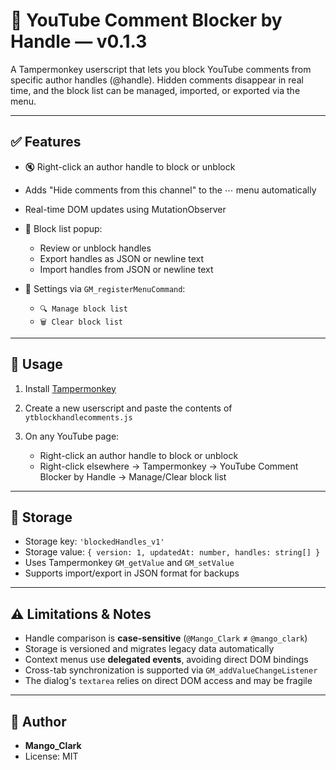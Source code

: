# 📌 YouTube Comment Blocker by Handle — v0.1.3

A Tampermonkey userscript that lets you block YouTube comments from specific author handles (@handle). Hidden comments disappear in real time, and the block list can be managed, imported, or exported via the menu.

---

## ✅ Features

- 🔇 Right-click an author handle to block or unblock
- Adds "Hide comments from this channel" to the ⋯ menu automatically
- Real-time DOM updates using MutationObserver
- 🔧 Block list popup:

  - Review or unblock handles
  - Export handles as JSON or newline text
  - Import handles from JSON or newline text
- 📝 Settings via `GM_registerMenuCommand`:

  - `🔍 Manage block list`
  - `🗑️ Clear block list`

---

## 🧠 Usage

1. Install [Tampermonkey](https://www.tampermonkey.net/)
2. Create a new userscript and paste the contents of `ytblockhandlecomments.js`
3. On any YouTube page:

   - Right-click an author handle to block or unblock
   - Right-click elsewhere → Tampermonkey → YouTube Comment Blocker by Handle → Manage/Clear block list

---

## 💾 Storage

- Storage key: `'blockedHandles_v1'`
- Storage value: `{ version: 1, updatedAt: number, handles: string[] }`
- Uses Tampermonkey `GM_getValue` and `GM_setValue`
- Supports import/export in JSON format for backups

---

## ⚠️ Limitations & Notes

- Handle comparison is **case-sensitive** (`@Mango_Clark` ≠ `@mango_clark`)
- Storage is versioned and migrates legacy data automatically
- Context menus use **delegated events**, avoiding direct DOM bindings
- Cross-tab synchronization is supported via `GM_addValueChangeListener`
- The dialog's `textarea` relies on direct DOM access and may be fragile

---

## 👤 Author

- **Mango_Clark**
- License: MIT

